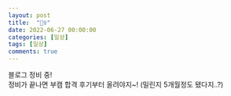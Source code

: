 ```yaml
---
layout: post
title:  "🙋‍♀️"
date: 2022-06-27 00:00:00
categories: [일상]
tags: [일상]
comments: true
---
```

블로그 정비 중!  
정비가 끝나면 부캠 합격 후기부터 올려야지~! (밀린지 5개월정도 됐다지..?)